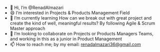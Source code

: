  - 👋 Hi, I’m @RenadAlmazari
 - 😄 I’m interested in Projects & Products Management Field 
 - 🌱 I’m currently learning How can we break out with great project and create the kind of well, meaningful results? By following Agile & Scrum Master approach
 - 👯 I’m looking to collaborate on Projects or Products Managers Teams, and working in this as a junior in Product Management 
 - 📫 How to reach me; by my email: renadalmazari36@gmail.com
<!--
**RenadAlmazari/RenadAlmazari** is a ✨ _special_ ✨ repository because its `README.md` (this file) appears on your GitHub profile.

Here are some ideas to get you started:

- 🔭 I’m currently working on ...
- 🌱 I’m currently learning ...
- 👯 I’m looking to collaborate on ...
- 🤔 I’m looking for help with ...
- 💬 Ask me about ...
- 📫 How to reach me: ...
- 😄 Pronouns: ...
- ⚡ Fun fact: ...
-->
